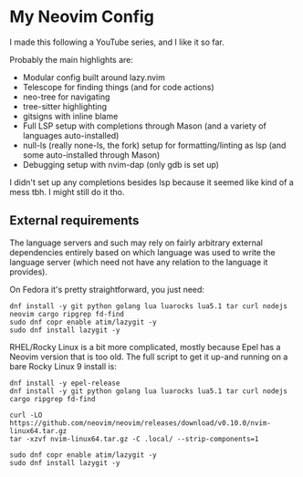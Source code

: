 # My Neovim Config

I made this following a YouTube series, and I like it so far.

Probably the main highlights are:

- Modular config built around lazy.nvim
- Telescope for finding things (and for code actions)
- neo-tree for navigating
- tree-sitter highlighting
- gitsigns with inline blame
- Full LSP setup with completions through Mason (and a variety of languages auto-installed)
- null-ls (really none-ls, the fork) setup for formatting/linting as lsp (and some auto-installed through Mason)
- Debugging setup with nvim-dap (only gdb is set up)

I didn't set up any completions besides lsp because it seemed like kind of a mess tbh. I might still do it tho.

## External requirements

The language servers and such may rely on fairly arbitrary external dependencies entirely based on which language was used to write the language server (which need not have any relation to the language it provides).

On Fedora it's pretty straightforward, you just need:

```
dnf install -y git python golang lua luarocks lua5.1 tar curl nodejs neovim cargo ripgrep fd-find
sudo dnf copr enable atim/lazygit -y
sudo dnf install lazygit -y
```

RHEL/Rocky Linux is a bit more complicated, mostly because Epel has a Neovim version that is too old. The full script to get it up-and running on a bare Rocky Linux 9 install is:

```
dnf install -y epel-release
dnf install -y git python golang lua luarocks lua5.1 tar curl nodejs cargo ripgrep fd-find

curl -LO https://github.com/neovim/neovim/releases/download/v0.10.0/nvim-linux64.tar.gz
tar -xzvf nvim-linux64.tar.gz -C .local/ --strip-components=1

sudo dnf copr enable atim/lazygit -y
sudo dnf install lazygit -y
```
